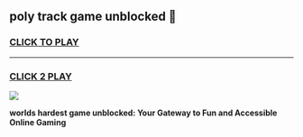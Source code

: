 
## poly track game unblocked 👋
<h3>
<a href="https://premium.freeplayer.one?title=poly_track_game_unblocked&ref=13F">CLICK TO PLAY</a></h3>
<hr>

<h3>
<a href="https://premium.freeplayer.one?title=poly_track_game_unblocked&ref=13F">CLICK 2 PLAY</a>
  
</h3>

<a href="https://premium.freeplayer.one?title=poly_track_game_unblocked&ref=12F/"><img src="https://clearcache.store/games.png"></a>


**worlds hardest game unblocked: Your Gateway to Fun and Accessible Online Gaming**

